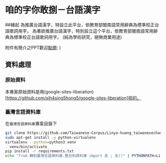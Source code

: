# 咱的字你敢捌－台語漢字

##緣起
為推廣台語漢字，特設立此平台，依教育部閩南語常用辭典為標準校正台語歌詞用字。
為著欲推廣台語漢字，特別設立這个平台，依教育部閩南語常用辭典為標準校正台語歌詞用字。
(純為學術研究，絕無商業用途)

附件有簡介之PPT歡迎[點閱](https://docs.google.com/viewer?a=v&pid=sites&srcid=ZGVmYXVsdGRvbWFpbnx0YWl3YW5lc2VjaGFyYWN0ZXJzfGd4OjIxMmI2MDA2YjcyZGI5NDU): )

## 資料處理

### 原始資料
本專案原始資料是用(google-sites-liberation)[https://github.com/sih4sing5hong5/google-sites-liberation]掠的。

### 臺灣言語資料庫
在`臺灣言語資料庫`專案目錄下
```bash
git clone https://github.com/Taiwanese-Corpus/Linya-huang_taiwanesecharacters.git
sudo apt-get install -y python-virtualenv
virtualenv --python=python3 venv
. venv/bin/activate
pip install -r requirements.txt
echo "from 轉到臺灣言語資料庫.整合到資料庫 import 走 ; 走()" | PYTHONPATH=Linya-huang_taiwanesecharacters python manage.py shell
```
